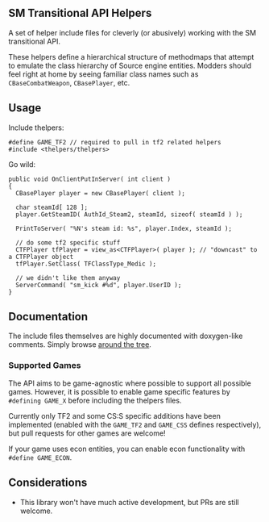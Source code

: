 ## SM Transitional API Helpers

A set of helper include files for cleverly (or abusively) working with the SM transitional API.

These helpers define a hierarchical structure of methodmaps that attempt to emulate the class hierarchy of Source engine entities. Modders should feel right at home by seeing familiar class names such as `CBaseCombatWeapon`, `CBasePlayer`, etc.

## Usage

Include thelpers:

```sourcepawn
#define GAME_TF2 // required to pull in tf2 related helpers
#include <thelpers/thelpers>
```

Go wild:

```sourcepawn
public void OnClientPutInServer( int client )
{
  CBasePlayer player = new CBasePlayer( client );

  char steamId[ 128 ];
  player.GetSteamID( AuthId_Steam2, steamId, sizeof( steamId ) );

  PrintToServer( "%N's steam id: %s", player.Index, steamId );

  // do some tf2 specific stuff
  CTFPlayer tfPlayer = view_as<CTFPlayer>( player ); // "downcast" to a CTFPlayer object
  tfPlayer.SetClass( TFClassType_Medic );

  // we didn't like them anyway
  ServerCommand( "sm_kick #%d", player.UserID );
}
```

## Documentation

The include files themselves are highly documented with doxygen-like comments. Simply browse [around the tree](https://github.com/VoiDeD/sourcemod-transitional-helpers/tree/master/thelpers).

### Supported Games

The API aims to be game-agnostic where possible to support all possible games. However, it is possible to enable game specific features by `#defining GAME_X` before including the thelpers files.

Currently only TF2 and some CS:S specific additions have been implemented (enabled with the `GAME_TF2` and `GAME_CSS` defines respectively), but pull requests for other games are welcome!

If your game uses econ entities, you can enable econ functionality with `#define GAME_ECON`.

## Considerations

- This library won't have much active development, but PRs are still welcome.
